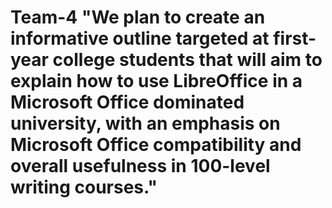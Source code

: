 # Team-4 "We plan to create an informative outline targeted at first-year college students that will aim to explain how to use LibreOffice  in a Microsoft Office dominated university, with an emphasis on Microsoft Office compatibility and overall usefulness in 100-level writing courses."

